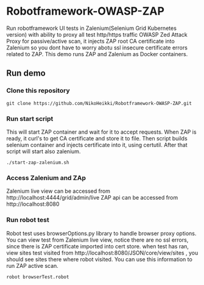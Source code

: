 # Robotframework-OWASP-ZAP
Run robotframework UI tests in Zalenium(Selenium Grid Kubernetes version) with ability to proxy all test http/https traffic OWASP Zed Attack Proxy for passive/active scan, it injects ZAP root CA certificate into Zalenium so you dont have to worry abotu ssl insecure certificate errors related to ZAP. This demo runs ZAP and Zalenium as Docker containers.

## Run demo

### Clone this repository
```
git clone https://github.com/NikoHeikki/Robotframework-OWASP-ZAP.git
```

### Run start script
This will start ZAP container and wait for it to accept requests. When ZAP is ready, it curl's to get CA certificate and store it to file. Then script builds selenium container and injects certificate into it, using certutil. After that script will start also zalenium.
```
./start-zap-zalenium.sh
```
### Access Zalenium and ZAp
Zalenium live view can be accessed from http://localhost:4444/grid/admin/live
ZAP api can be accessed from http://localhost:8080

### Run robot test
Robot test uses browserOptions.py library to handle browser proxy options. You can view test from Zalenium live view, notice there are no ssl errors, since there is ZAP certificate imported into cert store. when test has ran, view sites test visited from http://localhost:8080/JSON/core/view/sites , you should see sites there where robot visited. You can use this information to run ZAP active scan.
```
robot browserTest.robot
```
